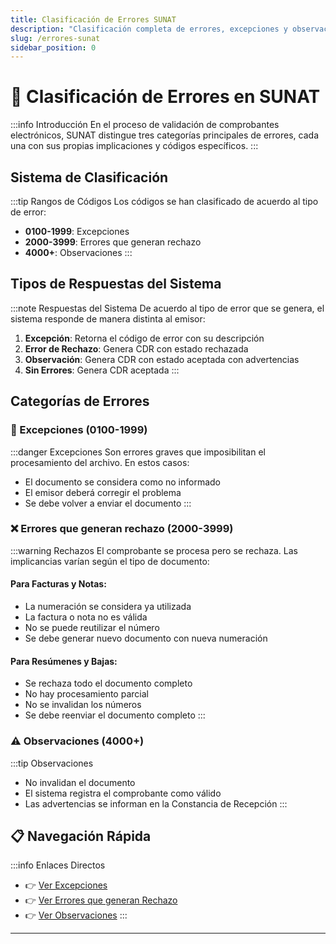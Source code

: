 ```yaml
---
title: Clasificación de Errores SUNAT
description: "Clasificación completa de errores, excepciones y observaciones en comprobantes electrónicos SUNAT Perú."
slug: /errores-sunat
sidebar_position: 0
---
```


# 📑 Clasificación de Errores en SUNAT

:::info Introducción
En el proceso de validación de comprobantes electrónicos, SUNAT distingue tres categorías principales de errores, cada una con sus propias implicaciones y códigos específicos.
:::

## Sistema de Clasificación

:::tip Rangos de Códigos
Los códigos se han clasificado de acuerdo al tipo de error:
- **0100-1999**: Excepciones
- **2000-3999**: Errores que generan rechazo
- **4000+**: Observaciones
:::

## Tipos de Respuestas del Sistema

:::note Respuestas del Sistema
De acuerdo al tipo de error que se genera, el sistema responde de manera distinta al emisor:

1. **Excepción**: Retorna el código de error con su descripción
2. **Error de Rechazo**: Genera CDR con estado rechazada
3. **Observación**: Genera CDR con estado aceptada con advertencias
4. **Sin Errores**: Genera CDR aceptada
:::

## Categorías de Errores

### 🛑 Excepciones (0100-1999)
:::danger Excepciones
Son errores graves que imposibilitan el procesamiento del archivo. En estos casos:
- El documento se considera como no informado
- El emisor deberá corregir el problema
- Se debe volver a enviar el documento
:::

### ❌ Errores que generan rechazo (2000-3999)
:::warning Rechazos
El comprobante se procesa pero se rechaza. Las implicancias varían según el tipo de documento:

#### Para Facturas y Notas:
- La numeración se considera ya utilizada
- La factura o nota no es válida
- No se puede reutilizar el número
- Se debe generar nuevo documento con nueva numeración

#### Para Resúmenes y Bajas:
- Se rechaza todo el documento completo
- No hay procesamiento parcial
- No se invalidan los números
- Se debe reenviar el documento completo
:::

### ⚠️ Observaciones (4000+)
:::tip Observaciones
- No invalidan el documento
- El sistema registra el comprobante como válido
- Las advertencias se informan en la Constancia de Recepción
:::

## 📋 Navegación Rápida

:::info Enlaces Directos
- 👉 [Ver Excepciones](excepciones-sunat.md)
- 👉 [Ver Errores que generan Rechazo](errores-rechazo.md)
- 👉 [Ver Observaciones](observaciones.md)
:::

---


